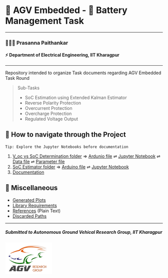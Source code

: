 # 🚓 AGV Embedded - 🔋 Battery Management Task  
***
### 🧑🏻‍🦱 Prasanna Paithankar 
#### ⚡ Department of Electrical Engineering, IIT Kharagpur
***
Repository intended to organize Task documents regarding AGV Embedded Task Round

> Sub-Tasks
> 
>   - SoC Estimation using Extended Kalman Estimator
>   - Reverse Polarity Protection
>   - Overcurrent Protection
>   - Overcharge Protection
>   - Regulated Voltage Output

## 🧭 How to navigate through the Project
```
Tip: Explore the Jupyter Notebooks before documentation
```
1. [V_oc vs SoC Determination folder](/V_oc-vs-SoC-Determination)
⇒ [Ardunio file](/V_oc-vs-SoC-Determination/Measurement-to-Serial.ino) 
⇌ [Jupyter Notebook](/V_oc-vs-SoC-Determination/EKF_plotting.ipynb)
⇌ [Data file](/V_oc-vs-SoC-Determination/V_oc&SoC.csv) 
⇌ [Parameter file](/V_oc-vs-SoC-Determination/Relation_param.csv)
2. [SoC Estimator folder](/SoC-Estimator)
⇒ [Arduino file](/SoC-Estimator/OCV-to-Serial.ino)
⇌ [Jupyter Notebook](/SoC-Estimator/SoC-Estimator.ipynb)
3. [Documentation](BMS-Documentation.pdf)

## 🧩 Miscellaneous
- [Generated Plots](/Plots)
- [Library Requirements](/requirements.txt)
- [References](/References_plain_text.txt) (Plain Text)
- [Discarded Paths](/miscellaneous-not-used)

***
##### Submitted to Autonomous Ground Vehical Research Group, IIT Kharagpur
<img src="/V_oc-vs-SoC-Determination/AGVlogo.png" class="bg-primary" width="150px">


